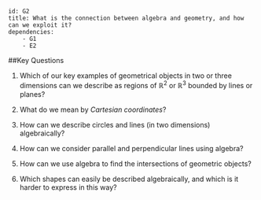 ````
id: G2
title: What is the connection between algebra and geometry, and how can we exploit it?
dependencies: 
    - G1
    - E2
````
##Key Questions

1. Which of our key examples of geometrical objects in two or three dimensions can we describe as regions of $\mathbb{R}^2$ or $\mathbb{R}^3$ bounded by lines or planes?

1. What do we mean by _Cartesian coordinates_?

1. How can we describe circles and lines (in two dimensions) algebraically?

1. How can we consider parallel and perpendicular lines using algebra?

1. How can we use algebra to find the intersections of geometric objects?

1. Which shapes can easily be described algebraically, and which is it harder to express in this way?
